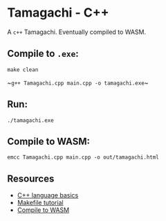 # Tamagachi - C++

A `c++` Tamagachi. Eventually compiled to WASM.

## Compile to `.exe`:
`make clean`

~`g++ Tamagachi.cpp main.cpp -o tamagachi.exe`~

## Run:
`./tamagachi.exe`

## Compile to WASM:
`emcc Tamagachi.cpp main.cpp -o out/tamagachi.html`

## Resources
* [C++ language basics](https://www.w3schools.com/cpp/)
* [Makefile tutorial](https://www.youtube.com/watch?v=6Gw1rNyTJWA)
* [Compile to WASM](https://developer.mozilla.org/en-US/docs/WebAssembly/C_to_wasm)